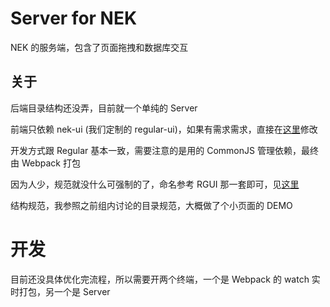 # Server for NEK

NEK 的服务端，包含了页面拖拽和数据库交互

## 关于

后端目录结构还没弄，目前就一个单纯的 Server

前端只依赖 nek-ui (我们定制的 regular-ui)，如果有需求需求，直接在[这里][1]修改

开发方式跟 Regular 基本一致，需要注意的是用的 CommonJS 管理依赖，最终由 Webpack 打包

因为人少，规范就没什么可强制的了，命名参考 RGUI 那一套即可，见[这里][2]

结构规范，我参照之前组内讨论的目录规范，大概做了个小页面的 DEMO

# 开发

目前还没具体优化完流程，所以需要开两个终端，一个是 Webpack 的 watch 实时打包，另一个是 Server

 [1]: https://github.com/kaola-fed/regular-ui
 [2]: https://kaola-fed.github.io/regular-ui/doc/start/rule.html
